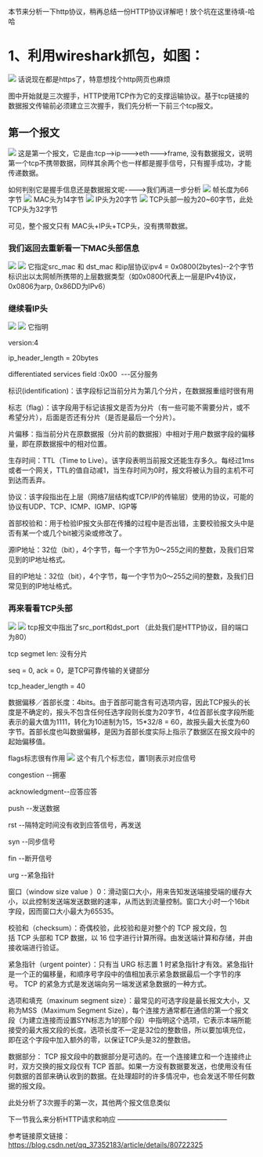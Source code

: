 本节来分析一下http协议，稍再总结一份HTTP协议详解吧！放个坑在这里待填-哈哈
# 1、利用wireshark抓包，如图：
![](https://github.com/renchg/blog/raw/master/img/2020-05-15-18-32-39.png)
话说现在都是https了，特意想找个http网页也麻烦

图中开始就是三次握手，HTTP使用TCP作为它的支撑运输协议。基于tcp链接的数据报文传输前必须建立三次握手，我们先分析一下前三个tcp报文。
## 第一个报文
![](https://github.com/renchg/blog/raw/master/img/2020-05-15-18-46-01.png)
这是第一个报文，它是由:tcp-->ip--->eth--->frame, 没有数据报文，说明第一个tcp不携带数据，同样其余两个也一样都是握手信号，只有握手成功，才能传递数据。

如何判别它是握手信息还是数据报文呢---->我们再进一步分析
![](https://github.com/renchg/blog/raw/master/img/2020-05-15-18-48-18.png)
帧长度为66字节
![](https://github.com/renchg/blog/raw/master/img/2020-05-15-18-50-46.png)
MAC头为14字节
![](https://github.com/renchg/blog/raw/master/img/2020-05-15-18-54-28.png)
IP头为20字节
![](https://github.com/renchg/blog/raw/master/img/2020-05-15-18-55-54.png)
TCP头部一般为20~60字节，此处TCP头为32字节

可见，整个报文只有 MAC头+IP头+TCP头，没有携带数据。

### 我们返回去重新看一下MAC头部信息
![](https://github.com/renchg/blog/raw/master/img/2020-05-15-18-59-03.png)
![](https://github.com/renchg/blog/raw/master/img/2020-05-15-19-01-16.png)
它指定src_mac 和 dst_mac 和ip层协议ipv4 = 0x0800(2bytes)--2个字节标识出以太网帧所携带的上层数据类型（如0x0800代表上一层是IPv4协议，0x0806为arp, 0x86DD为IPv6）
### 继续看IP头
![](https://github.com/renchg/blog/raw/master/img/2020-05-15-19-03-31.png)
![](https://github.com/renchg/blog/raw/master/img/2020-05-15-19-04-11.png)
它指明

version:4  

ip_header_length = 20bytes

differentiated services field :0x00  ---区分服务

标识(identification)：该字段标记当前分片为第几个分片，在数据报重组时很有用

标志（flag）：该字段用于标记该报文是否为分片（有一些可能不需要分片，或不希望分片），后面是否还有分片（是否是最后一个分片）。


片偏移：指当前分片在原数据报（分片前的数据报）中相对于用户数据字段的偏移量，即在原数据报中的相对位置。

生存时间：TTL（Time to Live）。该字段表明当前报文还能生存多久。每经过1ms或者一个网关，TTL的值自动减1，当生存时间为0时，报文将被认为目的主机不可到达而丢弃。

协议：该字段指出在上层（网络7层结构或TCP/IP的传输层）使用的协议，可能的协议有UDP、TCP、ICMP、IGMP、IGP等

首部校验和：用于检验IP报文头部在传播的过程中是否出错，主要校验报文头中是否有某一个或几个bit被污染或修改了。 

源IP地址：32位（bit），4个字节，每一个字节为0～255之间的整数，及我们日常见到的IP地址格式。 

目的IP地址：32位（bit），4个字节，每一个字节为0～255之间的整数，及我们日常见到的IP地址格式。

### 再来看看TCP头部
![](https://github.com/renchg/blog/raw/master/img/2020-05-15-19-10-23.png)
![](https://github.com/renchg/blog/raw/master/img/2020-05-15-19-11-06.png)
tcp报文中指出了src_port和dst_port （此处我们是HTTP协议，目的端口为80）

tcp segmet len: 没有分片

seq = 0, ack = 0，是TCP可靠传输的关键部分

tcp_header_length = 40

数据偏移／首部长度：4bits。由于首部可能含有可选项内容，因此TCP报头的长度是不确定的，报头不包含任何任选字段则长度为20字节，4位首部长度字段所能表示的最大值为1111，转化为10进制为15，15*32/8 = 60，故报头最大长度为60字节。首部长度也叫数据偏移，是因为首部长度实际上指示了数据区在报文段中的起始偏移值。

flags标志很有作用
![](https://github.com/renchg/blog/raw/master/img/2020-05-15-19-16-16.png)
这个有几个标志位，置1则表示对应信号

congestion --拥塞

acknowledgment--应答应答

push       --发送数据

rst      --隔特定时间没有收到应答信号，再发送

syn        --同步信号

fin        --断开信号

urg        --紧急指针

窗口（window size value ）0：滑动窗口大小，用来告知发送端接受端的缓存大小，以此控制发送端发送数据的速率，从而达到流量控制。窗口大小时一个16bit字段，因而窗口大小最大为65535。

校验和（checksum）：奇偶校验，此校验和是对整个的 TCP 报文段，包括 TCP 头部和 TCP 数据，以 16 位字进行计算所得。由发送端计算和存储，并由接收端进行验证。

紧急指针（urgent pointer）：只有当 URG 标志置 1 时紧急指针才有效。紧急指针是一个正的偏移量，和顺序号字段中的值相加表示紧急数据最后一个字节的序号。 TCP 的紧急方式是发送端向另一端发送紧急数据的一种方式。

选项和填充（maxinum segment size）：最常见的可选字段是最长报文大小，又称为MSS（Maximum Segment Size），每个连接方通常都在通信的第一个报文段（为建立连接而设置SYN标志为1的那个段）中指明这个选项，它表示本端所能接受的最大报文段的长度。选项长度不一定是32位的整数倍，所以要加填充位，即在这个字段中加入额外的零，以保证TCP头是32的整数倍。

数据部分： TCP 报文段中的数据部分是可选的。在一个连接建立和一个连接终止时，双方交换的报文段仅有 TCP 首部。如果一方没有数据要发送，也使用没有任何数据的首部来确认收到的数据。在处理超时的许多情况中，也会发送不带任何数据的报文段。

此处分析了3次握手的第一次，其他两个报文信息类似

下一节我么来分析HTTP请求和响应
————————————————

参考链接原文链接：https://blog.csdn.net/qq_37352183/article/details/80722325